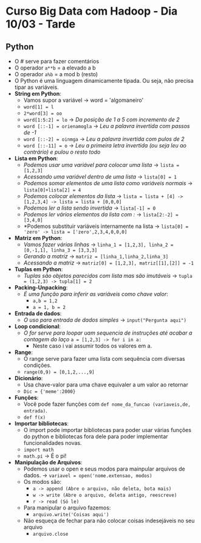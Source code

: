 # **Curso Big Data com Hadoop - Dia 10/03 - Tarde**
## Python
  * O # serve para fazer comentários
  * O operador `a**b` = a elevado a b
  * O operador `a%b` = a mod b (resto)
  * O Python é uma linguagem dinamicamente tipada. Ou seja, não precisa tipar as variáveis.
  * **String em Python**:
    * Vamos supor a variável -> word = 'algomaneiro'
    * `word[1] = l`
    * `2*word[3] = oo`
    * `word[1:5:2] = lo` -> *Da posição de 1 a 5 com incremento de 2*
    * `word [::-1] = orienamogla` -> *Leu a palavra invertida com passos de -1*
    * `word [::-2] = oinmga` -> *Leu a palavra invertida com pulos de 2*
    * `word [::-11] = o` -> *Leu a primeira letra invertida (ou seja leu ao contrário) e pulou o resto todo*
  * **Lista em Python**:
    * *Podemos usar uma variável para colocar uma lista* -> `lista = [1,2,3]`
    * *Acessando uma variável dentro de uma lista* -> `lista[0] = 1`
    * *Podemos somar elementos de uma lista como variáveis normais* -> `lista[0]+lista[2] = 4`
    * *Podemos colocar elementos da lista* -> `lista = lista + [4] -> [1,2,3,4] -> lista = lista + [0,0,0]`
    * *Podemos ler a lista sendo invertida* -> `lista[-1] = 0`
    * *Podemos ler vários elementos da lista com :* -> `lista[2:-2] = [3,4,0]`
    * *Podemos substituir variáveis internamente na lista -> `lista[0] = 'zero' -> lista = ['zero',2,3,4,0,0,0]`
  * **Matriz em Python**:
    * *Vamos fazer várias linhas* -> `linha_1 = [1,2,3], linha_2 = [0,-1,1], linha_3 = [3,3,3]`
    * *Gerando a matriz* -> `matriz = [linha_1,linha_2,linha_3]`
    * *Acessando a matriz* -> `matriz[0] = [1,2,3], matriz[[1],[2]] = -1`
  * **Tuplas em Python**:
    * *Tuplas são objetos parecidos com lista mas são imutáveis* -> `tupla = (1,2,3) -> tupla[1] = 2`
  * **Packing-Unpacking**:
    * *É uma função para inferir as variáveis como chave valor*:
      * `a,b = 1,2`
      * `a = 1, b = 2`
  * **Entrada de dados**:
    * *O uso para entrada de dados simples* -> `input("Pergunta aqui")`
  * **Loop condicional**:
    * *O for serve para loopar uam sequencia de instruções até acabar a contagem do laço* `a = [1,2,3] -> for i in a:`
      * Neste caso i vai assumir todos os valores em a.
  * **Range**:
    * O range serve para fazer uma lista com sequência com diversas condições.
    * `range(0,9) = [0,1,2,...,9]`
  * **Dicionário**:
    * Usa chave-valor para uma chave equivaler a um valor ao retornar
    * `Dic = {'meme':2000}`
  * **Funções**:
    * Você pode fazer funções com `def nome_da_funcao (variaveis,de, entrada)`.
    * `def f(x)`
  * **Importar bibliotecas**:
    * O import pode importar bibliotecas para poder usar várias funções do python e bibliotecas fora dele para poder implementar funcionalidades novas.
    * `import math`
    * `math.pi` -> É o pi!
  * **Manipulação de Arquivos**:
    * Podemos usar o open e seus modos para mainpular arquivos de dados. -> `variavel = open('nome.extensao, modos)`
    * Os modos são:
      * `a -> append (Abre o arquivo, não deleta, bota mais)`
      * `w -> write (Abre o arquivo, deleta antigo, reescreve)`
      * `r -> read (Só le)`
    * Para manipular o arquivo fazemos:
      * `arquivo.write('Coisas aqui')`
    * Não esqueça de fechar para não colocar coisas indesejáveis no seu arquivo
      * `arquivo.close`
    
  
    
  
